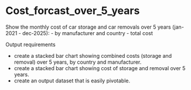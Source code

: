 # Cost_forcast_over_5_years
Show the monthly cost of car storage and car removals over 5 years (jan-2021 - dec-2025):
      - by manufacturer and country
      - total cost
      
Output requirements 
- create a stacked bar chart showing combined costs (storage and removal) over 5 years, by country and manufacturer.
- create a stacked bar chart showing cost of storage and removal over 5 years.
- create an output dataset that is easily pivotable. 
